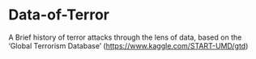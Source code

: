 # Data-of-Terror
A Brief history of terror attacks through the lens of data, based on the ‘Global Terrorism Database’ (https://www.kaggle.com/START-UMD/gtd)
